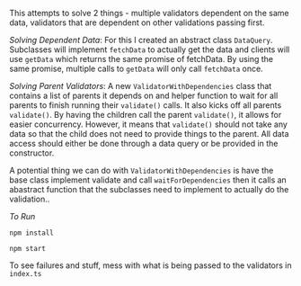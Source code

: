 This attempts to solve 2 things - multiple validators dependent on the same data, validators that are dependent on other validations passing first.

*Solving Dependent Data*: 
For this I created an abstract class `DataQuery`. Subclasses will implement `fetchData` to actually get the data and clients will use `getData` which returns the same promise of fetchData. By using the same promise, multiple calls to `getData` will only call `fetchData` once.

*Solving Parent Validators*: 
A new `ValidatorWithDependencies` class that contains a list of parents it depends on and helper function to wait for all parents to finish running their `validate()` calls. It also kicks off all parents `validate()`. By having the children call the parent `validate()`, it allows for easier concurrency. However, it means that `validate()` should not take any data so that the child does not need to provide things to the parent. All data access should either be done through a data query or be provided in the constructor.

A potential thing we can do with `ValidatorWithDependencies` is have the base class implement validate and call `waitForDependencies` then it calls an abastract function that the subclasses need to implement to actually do the validation..

*To Run*

```npm install```

```npm start```

To see failures and stuff, mess with what is being passed to the validators in `index.ts`
